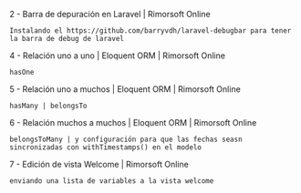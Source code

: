 2 - Barra de depuración en Laravel | Rimorsoft Online

    Instalando el https://github.com/barryvdh/laravel-debugbar para tener la barra de debug de laravel


4 - Relación uno a uno | Eloquent ORM | Rimorsoft Online

    hasOne

5 - Relación uno a muchos | Eloquent ORM | Rimorsoft Online

    hasMany | belongsTo

6 - Relación muchos a muchos | Eloquent ORM | Rimorsoft Online

    belongsToMany | y configuración para que las fechas seasn sincronizadas con withTimestamps() en el modelo

7 - Edición de vista Welcome | Rimorsoft Online
    
    enviando una lista de variables a la vista welcome
